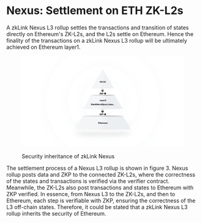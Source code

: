 # Nexus: Settlement on ETH ZK-L2s

A zkLink Nexus L3 rollup settles the transactions and transition of states directly on Ethereum's ZK-L2s, and the L2s settle on Ethereum. Hence the finality of the transactions on a zkLink Nexus L3 rollup will be ultimately achieved on Ethereum layer1.

<figure><img src="../../.gitbook/assets/figure3.png" alt=""><figcaption><p>Security inheritance of zkLink Nexus</p></figcaption></figure>

The settlement process of a Nexus L3 rollup is shown in figure 3. Nexus rollup posts data and ZKP to the connected ZK-L2s, where the correctness of the states and transactions is verified via the verifier contract. Meanwhile, the ZK-L2s also post transactions and states to Ethereum with ZKP verified. In essence, from Nexus L3 to the ZK-L2s, and then to Ethereum, each step is verifiable with ZKP, ensuring the correctness of the L3 off-chain states. Therefore, it could be stated that a zkLink Nexus L3 rollup inherits the security of Ethereum.
